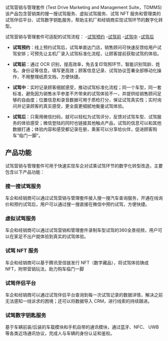 试驾营销与管理套件 (Test Drive Marketing and Management Suite，TDMMS)该产品包含营销类的搜一搜试驾服务、虚拟试驾服务、试驾 NFT 服务和管理类的试驾伴侣平台、试驾数字钥匙服务，帮助主机厂和经销商实现试驾环节的数字化转型。

试驾营销与管理套件可适配的试驾流程：
<dx-steps>
-[试驾预约](#step1)
-[试驾前](#step2)
-[试驾中](#step3)
-[试驾后](#step4)
</dx-steps>



- **试驾预约**[](id:step1)：线上预约试驾后，试驾单直达门店，销售顾问可快速反馈给用户试驾安排；可预先让主机厂录入试驾标准化流程，让顾客提前获取试驾的体验。

- **试驾前**[](id:step2)：通过 OCR 识别，提高效率，免去复印驾照环节，智能识别驾龄、姓名、身份证等信息，填写更高效；顾客信息记录、试驾协议签署全部移动化操作，不用整理纸质文档，方便快捷。

- **试驾中**[](id:step3)：实时记录顾客细腻感受，推动试驾标准化流程；同一个车型，同一套标准，避免因为销售水平参差不齐带来的试驾体验不一，并提供给销售顾问足够的自由度；位置信息和录音数据可用于质检打分，保证试驾真实性；实时询问并记录顾客的真实感受，更全面更细腻地衡量试驾体验。

- **试驾后**[](id:step4)：只需用微信扫码，就可以轻松为试驾评分，反馈对试驾车型、试驾服务的体验感受；微信登陆的同时也链接其他触点产品，试驾的信息可以和其他数据打通；体验内容和感受都记录在册，乘客可以分享给伙伴，促进顾客购车“临门一脚”。




## 产品功能
试驾营销与管理套件可用于快速实现车企对试乘试驾环节的数字化转型改造，主要包含以下产品功能：

### 搜一搜试驾服务
车企和经销商可以通过试驾营销与管理套件接入搜一搜汽车查询服务，开通在线询价和预约试驾后，用户可以通过搜一搜直接在微信中预约试驾，方便快捷。



### 虚拟试驾服务
车企和经销商可以通过试驾营销和管理套件录制车型试驾的360全景视频，用户可以在家足不出户就体验到真实的试驾体验。



### 试驾 NFT 服务
车企和经销商可以基于腾讯至信链发行 NFT（数字藏品），将试驾体验铸成 NFT，附带营销玩法，助力购车临门一脚

### 试驾伴侣平台
车企和经销商可以通过试驾伴侣平台查询到每一次试驾记录的数据详情，解决之前无法感知一线诉求的困境；还可以将数据导入 CRM，进行线索的持续跟进。


### 试驾数字钥匙服务
基于车辆前装/后装的车载模块和手机自带的通讯模块，通过蓝牙、NFC、 UWB 等各类近场通讯协议，完成人与车辆的身份认证和鉴权。